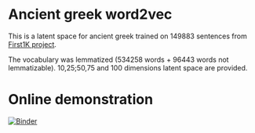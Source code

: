 # Ancient greek word2vec

This is a latent space for ancient greek trained on 149883 sentences from [First1K project]( https://chs.harvard.edu/the-free-first-thousand-years-of-greek-qa-with-leonard-muellner/).

The vocabulary was lemmatized (534258 words + 96443 words not lemmatizable). 10,25;50,75 and 100 dimensions latent space are provided.

# Online demonstration

 
[![Binder](https://mybinder.org/badge_logo.svg)](https://mybinder.org/v2/gh/l0d0v1c/Ancient-greek-word2vec/HEAD?labpath=voila%2Frender%2Findex.ipynb)